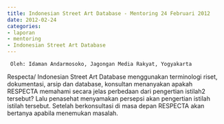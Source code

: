 ```yaml
---
title: Indonesian Street Art Database - Mentoring 24 Februari 2012 
date: 2012-02-24
categories:
- laporan
- mentoring
- Indonesian Street Art Database
---
```


     Oleh: Idaman Andarmosoko, Jagongan Media Rakyat, Yogyakarta 

Respecta/ Indonesian Street Art Database menggunakan terminologi riset, dokumentasi, arsip dan database, konsultan menanyakan apakah RESPECTA memahami secara jelas perbedaan dari pengertian istilah2 tersebut? Lalu penasehat menyamakan persepsi akan pengertian istilah istilah tersebut. Setelah berkonsultasi di masa depan RESPECTA akan bertanya apabila menemukan masalah. 
